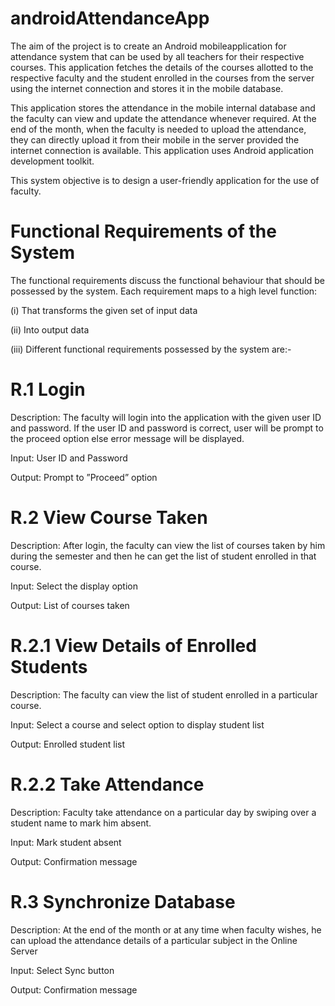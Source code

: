 # androidAttendanceApp
The aim of the project is to create an Android mobileapplication for attendance system that can be used by all teachers for their respective courses. This application fetches the details of the courses allotted to the respective faculty and the student enrolled in the courses from the server using the internet connection and stores it in the mobile database. 

This application stores the attendance in the mobile internal database and the faculty can view and update the attendance whenever required. At the end of the month, when the faculty is needed to upload the attendance, they can directly upload it from their mobile in the server provided the internet connection is available. This application uses Android application development toolkit.

This system objective is to design a user-friendly application for the use of faculty.

# Functional Requirements of the System
The functional requirements discuss the functional behaviour that should be possessed by the system. Each requirement maps to a high level function: 

(i) That transforms the given set of input data 

(ii) Into output data 

(iii) Different functional requirements possessed by the system are:-

# R.1 Login
Description: The faculty will login into the application with the given user ID and password. If the user ID and password is correct, user will be prompt to the proceed option else error message will be displayed. 

Input: User ID and Password 

Output: Prompt to ”Proceed” option

# R.2 View Course Taken
Description: After login, the faculty can view the list of courses taken by him during the semester and then he can get the list of student enrolled in that course. 

Input: Select the display option 

Output: List of courses taken

# R.2.1 View Details of Enrolled Students
Description: The faculty can view the list of student enrolled in a particular course. 

Input: Select a course and select option to display student list 

Output: Enrolled student list

# R.2.2 Take Attendance
Description: Faculty take attendance on a particular day by swiping over a student name to mark him absent. 

Input: Mark student absent 

Output: Confirmation message

# R.3 Synchronize Database
Description: At the end of the month or at any time when faculty wishes, he can upload the attendance details of a particular subject in the Online Server 

Input: Select Sync button 

Output: Confirmation message
